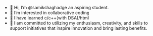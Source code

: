 - 👋 Hi, I’m @samikshaghadge an aspiring student.
- 👀 I’m interested in collaborative coding
- 🌱 I have learned c/c++(with DSA)/html
- 💞️  I am committed to utilizing my enthusiasm, creativity, and skills to support initiatives that inspire 
      innovation and bring lasting benefits.


<!---
samikshaghadge/samikshaghadge is a ✨ special ✨ repository because its `README.md` (this file) appears on your GitHub profile.
You can click the Preview link to take a look at your changes.
--->
